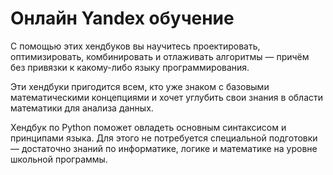 # Онлайн Yandex обучение

С помощью этих хендбуков вы научитесь проектировать, оптимизировать, комбинировать и отлаживать алгоритмы — причём без привязки к какому-либо языку программирования.

Эти хендбуки пригодится всем, кто уже знаком с базовыми математическими концепциями и хочет углубить свои знания в области математики для анализа данных.

Хендбук по Python поможет овладеть основным синтаксисом и принципами языка. Для этого не потребуется специальной подготовки — достаточно знаний по информатике, логике и математике на уровне школьной программы.